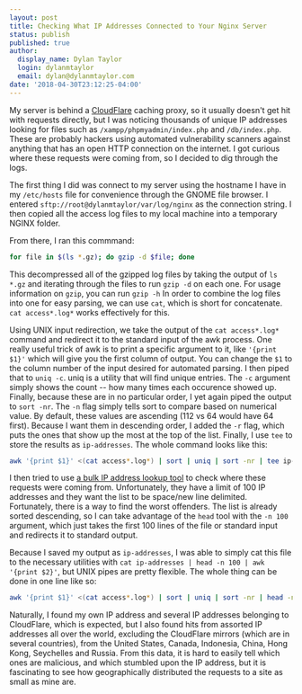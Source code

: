 ```yaml
---
layout: post
title: Checking What IP Addresses Connected to Your Nginx Server
status: publish
published: true
author:
  display_name: Dylan Taylor
  login: dylanmtaylor
  email: dylan@dylanmtaylor.com
date: '2018-04-30T23:12:25-04:00'
---
```


My server is behind a [CloudFlare](https://www.cloudflare.com) caching proxy, so it usually doesn't get hit with requests directly, but I was noticing thousands of unique IP addresses looking for files such as `/xampp/phpmyadmin/index.php` and `/db/index.php`. These are probably hackers using automated vulnerability scanners against anything that has an open HTTP connection on the internet. I got curious where these requests were coming from, so I decided to dig through the logs.

The first thing I did was connect to my server using the hostname I have in my `/etc/hosts` file for convenience through the GNOME file browser. I entered `sftp://root@dylanmtaylor/var/log/nginx` as the connection string. I then copied all the access log files to my local machine into a temporary NGINX folder.

From there, I ran this commmand:

``` bash
for file in $(ls *.gz); do gzip -d $file; done
```

This decompressed all of the gzipped log files by taking the output of `ls *.gz` and iterating through the files to run `gzip -d` on each one. For usage information on `gzip`, you can run `gzip -h`
In order to combine the log files into one for easy parsing, we can use `cat`, which is short for concatenate. `cat access*.log*` works effectively for this.

Using UNIX input redirection, we take the output of the `cat access*.log*` command and redirect it to the standard input of the awk process. One really useful trick of awk is to print a specific argument to it, like `'{print $1}'` which will give you the first column of output. You can change the `$1` to the column number of the input desired for automated parsing. I then piped that to `uniq -c`. uniq is a utility that will find unique entries. The `-c` argument simply shows the count -- how many times each occurence showed up. Finally, because these are in no particular order, I yet again piped the output to `sort -nr`. The `-n` flag simply tells sort to compare based on numerical value. By default, these values are ascending (112 vs 64 would have 64 first). Because I want them in descending order, I added the `-r` flag, which puts the ones that show up the most at the top of the list. Finally, I use `tee` to store the results as `ip-addresses`. The whole command looks like this:

``` bash
awk '{print $1}' <(cat access*.log*) | sort | uniq | sort -nr | tee ip-addresses
```

I then tried to use [a bulk IP address lookup tool](https://www.infobyip.com/ipbulklookup.php) to check where these requests were coming from. Unfortunately, they have a limit of 100 IP addresses and they want the list to be space/new line delimited. Fortunately, there is a way to find the worst offenders. The list is already sorted descending, so I can take advantage of the `head` tool with the `-n 100` argument, which just takes the first 100 lines of the file or standard input and redirects it to standard output.

Because I saved my output as `ip-addresses`, I was able to simply cat this file to the necessary utilities with `cat ip-addresses | head -n 100 | awk '{print $2}'`, but UNIX pipes are pretty flexible. The whole thing can be done in one line like so:

``` bash
awk '{print $1}' <(cat access*.log*) | sort | uniq | sort -nr | head -n 100 | awk '{print $2}'
```

Naturally, I found my own IP address and several IP addresses belonging to CloudFlare, which is expected, but I also found hits from assorted IP addresses all over the world, excluding the CloudFlare mirrors (which are in several countries), from the United States, Canada, Indonesia, China, Hong Kong, Seychelles and Russia. From this data, it is hard to easily tell which ones are malicious, and which stumbled upon the IP address, but it is fascinating to see how geographically distributed the requests to a site as small as mine are.
